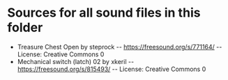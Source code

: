 # Sources for all sound files in this folder

* Treasure Chest Open by steprock -- <https://freesound.org/s/771164/> -- License: Creative Commons 0
* Mechanical switch (latch) 02 by xkeril -- <https://freesound.org/s/815493/> -- License: Creative Commons 0
